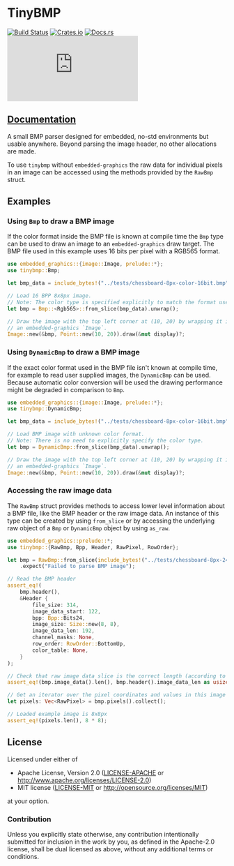 # TinyBMP

[![Build Status](https://circleci.com/gh/embedded-graphics/tinybmp/tree/master.svg?style=shield)](https://circleci.com/gh/embedded-graphics/tinybmp/tree/master)
[![Crates.io](https://img.shields.io/crates/v/tinybmp.svg)](https://crates.io/crates/tinybmp)
[![Docs.rs](https://docs.rs/tinybmp/badge.svg)](https://docs.rs/tinybmp)
[![embedded-graphics on Matrix](https://img.shields.io/matrix/rust-embedded-graphics:matrix.org)](https://matrix.to/#/#rust-embedded-graphics:matrix.org)

## [Documentation](https://docs.rs/tinybmp)

A small BMP parser designed for embedded, no-std environments but usable anywhere. Beyond
parsing the image header, no other allocations are made.

To use `tinybmp` without `embedded-graphics` the raw data for individual pixels in an image
can be accessed using the methods provided by the `RawBmp` struct.

## Examples

### Using `Bmp` to draw a BMP image

If the color format inside the BMP file is known at compile time the `Bmp` type can be used
to draw an image to an `embedded-graphics` draw target. The BMP file used in this example
uses 16 bits per pixel with a RGB565 format.

```rust
use embedded_graphics::{image::Image, prelude::*};
use tinybmp::Bmp;

let bmp_data = include_bytes!("../tests/chessboard-8px-color-16bit.bmp");

// Load 16 BPP 8x8px image.
// Note: The color type is specified explicitly to match the format used by the BMP image.
let bmp = Bmp::<Rgb565>::from_slice(bmp_data).unwrap();

// Draw the image with the top left corner at (10, 20) by wrapping it in
// an embedded-graphics `Image`.
Image::new(&bmp, Point::new(10, 20)).draw(&mut display)?;
```

### Using `DynamicBmp` to draw a BMP image

If the exact color format used in the BMP file isn't known at compile time, for example to read
user supplied images, the `DynamicBmp` can be used. Because automatic color conversion will
be used the drawing performance might be degraded in comparison to `Bmp`.

```rust
use embedded_graphics::{image::Image, prelude::*};
use tinybmp::DynamicBmp;

let bmp_data = include_bytes!("../tests/chessboard-8px-color-16bit.bmp");

// Load BMP image with unknown color format.
// Note: There is no need to explicitly specify the color type.
let bmp = DynamicBmp::from_slice(bmp_data).unwrap();

// Draw the image with the top left corner at (10, 20) by wrapping it in
// an embedded-graphics `Image`.
Image::new(&bmp, Point::new(10, 20)).draw(&mut display)?;
```

### Accessing the raw image data

The `RawBmp` struct provides methods to access lower level information about a BMP file,
like the BMP header or the raw image data. An instance of this type can be created by using
`from_slice` or by accessing the underlying raw object of a `Bmp` or `DynamicBmp` object
by using `as_raw`.

```rust
use embedded_graphics::prelude::*;
use tinybmp::{RawBmp, Bpp, Header, RawPixel, RowOrder};

let bmp = RawBmp::from_slice(include_bytes!("../tests/chessboard-8px-24bit.bmp"))
    .expect("Failed to parse BMP image");

// Read the BMP header
assert_eq!(
    bmp.header(),
    &Header {
        file_size: 314,
        image_data_start: 122,
        bpp: Bpp::Bits24,
        image_size: Size::new(8, 8),
        image_data_len: 192,
        channel_masks: None,
        row_order: RowOrder::BottomUp,
        color_table: None,
    }
);

// Check that raw image data slice is the correct length (according to parsed header)
assert_eq!(bmp.image_data().len(), bmp.header().image_data_len as usize);

// Get an iterator over the pixel coordinates and values in this image and load into a vec
let pixels: Vec<RawPixel> = bmp.pixels().collect();

// Loaded example image is 8x8px
assert_eq!(pixels.len(), 8 * 8);
```

[`embedded-graphics`]: https://crates.io/crates/embedded-graphics

## License

Licensed under either of

- Apache License, Version 2.0 ([LICENSE-APACHE](LICENSE-APACHE) or http://www.apache.org/licenses/LICENSE-2.0)
- MIT license ([LICENSE-MIT](LICENSE-MIT) or http://opensource.org/licenses/MIT)

at your option.

### Contribution

Unless you explicitly state otherwise, any contribution intentionally submitted for inclusion in the
work by you, as defined in the Apache-2.0 license, shall be dual licensed as above, without any
additional terms or conditions.
